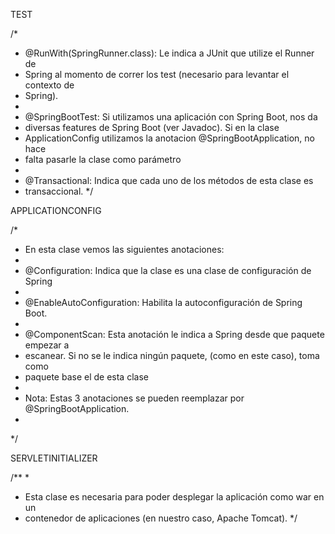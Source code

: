 
TEST

/*
* @RunWith(SpringRunner.class): Le indica a JUnit que utilize el Runner de
* Spring al momento de correr los test (necesario para levantar el contexto de
* Spring).
*
* @SpringBootTest: Si utilizamos una aplicación con Spring Boot, nos da
* diversas features de Spring Boot (ver Javadoc). Si en la clase
* ApplicationConfig utilizamos la anotacion @SpringBootApplication, no hace
* falta pasarle la clase como parámetro
*
* @Transactional: Indica que cada uno de los métodos de esta clase es
* transaccional.
*/


APPLICATIONCONFIG

/*
 * En esta clase vemos las siguientes anotaciones:
 *
 * @Configuration: Indica que la clase es una clase de configuración de Spring
 *
 * @EnableAutoConfiguration: Habilita la autoconfiguración de Spring Boot.
 *
 * @ComponentScan: Esta anotación le indica a Spring desde que paquete empezar a
 * escanear. Si no se le indica ningún paquete, (como en este caso), toma como
 * paquete base el de esta clase
 *
 * Nota: Estas 3 anotaciones se pueden reemplazar por @SpringBootApplication.
 *
 */
 
 SERVLETINITIALIZER
 
 /**
  *
  * Esta clase es necesaria para poder desplegar la aplicación como war en un
  * contenedor de aplicaciones (en nuestro caso, Apache Tomcat).
  */